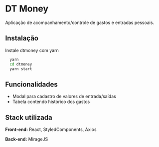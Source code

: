 
# DT Money

Aplicação de acompanhamento/controle de gastos e entradas pessoais.



## Instalação

Instale dtmoney com yarn

```bash
  yarn
  cd dtmoney
  yarn start
```
    
## Funcionalidades

- Modal para cadastro de valores de entrada/saídas
- Tabela contendo histórico dos gastos

## Stack utilizada

**Front-end:** React, StyledComponents, Axios

**Back-end:** MirageJS
